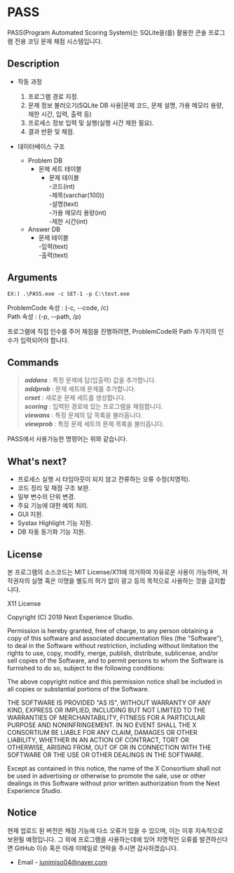 # PASS
PASS(Program Automated Scoring System)는 SQLite을(를) 활용한 콘솔 프로그램 전용 코딩 문제 채점 시스템입니다.
## Description
* 작동 과정
  1. 프로그램 경로 지정.
  2. 문제 정보 불러오기(SQLite DB 사용|문제 코드, 문제 설명, 가용 메모리 용량, 제한 시간, 입력, 출력 등)
  3. 프로세스 정보 입력 및 실행(실행 시간 제한 필요).
  4. 결과 반환 및 채점.

* 데이터베이스 구조
  * Problem DB
    - 문제 세트 테이블
      - 문제 테이블\
        -코드(int)\
        -제목(varchar(100))\
        -설명(text)\
        -가용 메모리 용량(int)\
        -제한 시간(int)
  * Answer DB
    - 문제 테이블\
      -입력(text)\
      -출력(text)

## Arguments
```EX:) .\PASS.exe -c SET-1 -p C:\test.exe```

ProblemCode 속성 : (-c, --code, /c)\
Path 속성 : (-p, --path, /p)

프로그램에 직접 인수를 주어 채점을 진행하려면, ProblemCode와 Path 두가지의 인수가 입력되어야 합니다.

## Commands
>***addans*** : 특정 문제에 답(입출력) 값을 추가합니다.\
>***addprob*** : 문제 세트에 문제를 추가합니다.\
>***crset*** : 새로운 문제 세트를 생성합니다.\
>***scoring*** : 입력된 경로에 있는 프로그램을 채점합니다.\
>***viewans*** : 특정 문제의 답 목록을 불러옵니다.\
>***viewprob*** : 특정 문제 세트의 문제 목록을 불러옵니다.

PASS에서 사용가능한 명령어는 위와 같습니다. 

## What's next?
 * 프로세스 실행 시 타임아웃이 되지 않고 잔류하는 오류 수정(치명적).
 * 코드 정리 및 채점 구조 보완.
 * 일부 변수의 단위 변경.
 * 주요 기능에 대한 예외 처리.
 * GUI 지원.
 * Systax Highlight 기능 지원.
 * DB 자동 동기화 기능 지원.

## License
본 프로그램의 소스코드는 MIT License/X11에 의거하여 자유로운 사용이 가능하며, 저작권자의 실명 혹은 이명을 별도의 허가 없이 광고 등의 목적으로 사용하는 것을 금지합니다.

X11 License

Copyright (C) 2019 Next Experience Studio.

Permission is hereby granted, free of charge, to any person obtaining a copy of this software and associated documentation files (the "Software"), to deal in the Software without restriction, including without limitation the rights to use, copy, modify, merge, publish, distribute, sublicense, and/or sell copies of the Software, and to permit persons to whom the Software is furnished to do so, subject to the following conditions:

The above copyright notice and this permission notice shall be included in all copies or substantial portions of the Software.

THE SOFTWARE IS PROVIDED "AS IS", WITHOUT WARRANTY OF ANY KIND, EXPRESS OR IMPLIED, INCLUDING BUT NOT LIMITED TO THE WARRANTIES OF MERCHANTABILITY, FITNESS FOR A PARTICULAR PURPOSE AND NONINFRINGEMENT. IN NO EVENT SHALL THE X CONSORTIUM BE LIABLE FOR ANY CLAIM, DAMAGES OR OTHER LIABILITY, WHETHER IN AN ACTION OF CONTRACT, TORT OR OTHERWISE, ARISING FROM, OUT OF OR IN CONNECTION WITH THE SOFTWARE OR THE USE OR OTHER DEALINGS IN THE SOFTWARE.

Except as contained in this notice, the name of the X Consortium shall not be used in advertising or otherwise to promote the sale, use or other dealings in this Software without prior written authorization from the Next Experience Studio.

## Notice
현재 업로드 된 버전은 채점 기능에 다소 오류가 있을 수 있으며, 이는 이후 지속적으로 보완될 예정입니다. 그 외에 프로그램을 사용하는데에 있어 치명적인 오류를 발견하신다면 GitHub 이슈 혹은 아래 이메일로 연락을 주시면 감사하겠습니다.
 * Email - junimiso04@naver.com
